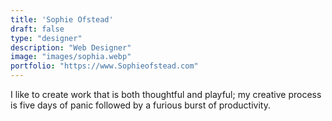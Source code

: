 ```yaml
---
title: 'Sophie Ofstead'
draft: false
type: "designer"
description: "Web Designer"
image: "images/sophia.webp"
portfolio: "https://www.Sophieofstead.com"
---
```

I like to create work that is both thoughtful and playful; my creative process is five days of panic followed by a furious burst of productivity.
